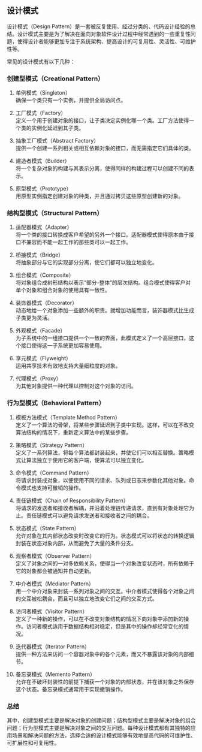 ## 设计模式

设计模式（Design Pattern）是一套被反复使用、经过分类的、代码设计经验的总结。设计模式主要是为了解决在面向对象软件设计过程中经常遇到的一些重复性问题，使得设计者能够更加专注于系统架构、提高设计的可复用性、灵活性、可维护性等。

常见的设计模式有以下几种：

### 创建型模式（Creational Pattern）

1. 单例模式（Singleton）  
   确保一个类只有一个实例，并提供全局访问点。

2. 工厂模式（Factory）  
   定义一个用于创建对象的接口，让子类决定实例化哪一个类。工厂方法使得一个类的实例化延迟到其子类。

3. 抽象工厂模式（Abstract Factory）  
   提供一个创建一系列相关或相互依赖对象的接口，而无需指定它们具体的类。

4. 建造者模式（Builder）  
   将一个复杂对象的构建与其表示分离，使得同样的构建过程可以创建不同的表示。

5. 原型模式（Prototype）  
   用原型实例指定创建对象的种类，并且通过拷贝这些原型创建新的对象。

### 结构型模式（Structural Pattern）

1. 适配器模式（Adapter）  
   将一个类的接口转换成客户希望的另外一个接口。适配器模式使得原本由于接口不兼容而不能一起工作的那些类可以一起工作。

2. 桥接模式（Bridge）  
   将抽象部分与它的实现部分分离，使它们都可以独立地变化。

3. 组合模式（Composite）  
   将对象组合成树形结构以表示“部分-整体”的层次结构。组合模式使得客户对单个对象和组合对象的使用具有一致性。

4. 装饰器模式（Decorator）  
   动态地给一个对象添加一些额外的职责。就增加功能而言，装饰器模式比生成子类更为灵活。

5. 外观模式（Facade）  
   为子系统中的一组接口提供一个一致的界面，此模式定义了一个高层接口，这个接口使得这一子系统更加容易使用。

6. 享元模式（Flyweight）  
   运用共享技术有效地支持大量细粒度的对象。

7. 代理模式（Proxy）  
   为其他对象提供一种代理以控制对这个对象的访问。

### 行为型模式（Behavioral Pattern）

1. 模板方法模式（Template Method Pattern）  
   定义了一个算法的骨架，将某些步骤延迟到子类中实现。这样，可以在不改变算法结构的情况下，重新定义算法中的某些步骤。

2. 策略模式（Strategy Pattern）  
   定义了一系列算法，将每个算法都封装起来，并使它们可以相互替换。策略模式让算法独立于使用它的客户端，使算法可以独立变化。

3. 命令模式（Command Pattern）  
   将请求封装成对象，以便使用不同的请求、队列或日志来参数化其他对象。命令模式也支持可撤销的操作。

4. 责任链模式（Chain of Responsibility Pattern）  
   将请求的发送者和接收者解耦，并沿着处理链传递请求，直到有对象处理它为止。责任链模式可以避免请求发送者和接收者之间的耦合。

5. 状态模式（State Pattern）  
   允许对象在其内部状态改变时改变它的行为。状态模式可以将状态的转换逻辑封装在状态对象内部，从而避免了大量的条件分支。

6. 观察者模式（Observer Pattern）  
   定义了对象之间的一对多依赖关系，使得当一个对象改变状态时，所有依赖于它的对象都会被通知并自动更新。

7. 中介者模式（Mediator Pattern）  
   用一个中介对象来封装一系列对象之间的交互。中介者模式使得各个对象之间的交互被松耦合，而且可以独立地改变它们之间的交互方式。

8. 访问者模式（Visitor Pattern）  
   定义了一种新的操作，可以在不改变对象结构的情况下向对象中添加新的操作。访问者模式适用于数据结构相对稳定，但是其中的操作却经常变化的情况。

9. 迭代器模式（Iterator Pattern）  
   提供一种方法来访问一个容器对象中的各个元素，而又不暴露该对象的内部细节。

10. 备忘录模式（Memento Pattern）  
    允许在不破坏封装性的前提下捕获一个对象的内部状态，并在该对象之外保存这个状态。备忘录模式通常用于实现撤销操作。

### 总结

其中，创建型模式主要是解决对象的创建问题；结构型模式主要是解决对象的组合问题；行为型模式主要是解决对象之间的交互问题。每种设计模式都有其独特的应用场景和解决问题的方法，选择合适的设计模式能够有效地提高代码的可维护性、可扩展性和可复用性。